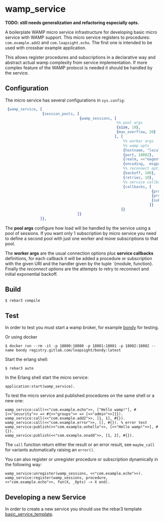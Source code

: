 # wamp_service

__TODO: still needs generalization and refactoring especially opts.__

A boilerplate WAMP micro service infrastructure for developing basic micro service with WAMP support. This micro service registers to procedures: `com.example.add2` and `com.leapsight.echo`. The first one is intended to be used with crossbar example application.

This allows register procedures and subscriptions in a declarative way and abstract actual wamp complexity from service implementation. If more complex feature of the WAMP protocol is needed it should be handled by the service.

## Configuration
The micro service has several configurations in `sys.config`:

```erlang
 {wamp_service, [
                 {session_pools, [
                                  {wamp_sessions, [
                                                   %% pool args
                                                   {size, 10},
                                                   {max_overflow, 20}
                                                  ], [
                                                      %% worker args
                                                      %% wamp opts
                                                      {hostname, "localhost"},
                                                      {port, 18082},
                                                      {realm, <<"magenta">>},
                                                      {encoding,  msgpack},
                                                      %% reconnect options
                                                      {backoff, 100},
                                                      {retries, 10},
                                                      %% service callbacks
                                                      {callbacks, [
                                                                   {procedure, <<"com.example.add2">>, {wamp_service_example, add}},
                                                                   {procedure, <<"com.example.echo">>, {wamp_service_example, echo}, [<<"admin">>]},
                                                                   {subscription, <<"com.example.onhello">>, {wamp_service_example, onhello}}
                                                                  ]}
                                                     ]}
                                 ]}
                ]},
```

The __pool args__ configure how load will be handled by the service using a pool of sessions. If you want only 1 subscription by micro service you need to define a second pool with just one worker and move subscriptions to that pool.

The __worker args__ are the usual connection options plus __service callbacks__ definitions, for each callback it will be added a procedure or subscription with the given URI and the handler given by the tuple `{module, function}. Finally the _reconnect options_ are the attempts to retry to reconnect and initial exponential backoff.

## Build

    $ rebar3 compile

## Test

In order to test you must start a wamp broker, for example [bondy](https://gitlab.com/leapsight/bondy) for testing.

Or using docker

    $ docker run --rm -it -p 18080:18080 -p 18081:18081 -p 18082:18082 --name bondy registry.gitlab.com/leapsight/bondy:latest

Start the erlang shell:

    $ rebar3 auto

In the Erlang shell start the micro service:

    application:start(wamp_service).

To test the micro service and published procedures on the same shell or a new one:

    wamp_service:call(<<"com.example.echo">>, ["Hello wamp!"], #{<<"security">> => #{<<"groups">> => [<<"admin">>]}}).
    wamp_service:call(<<"com.example.add2">>, [1, 1], #{}).
    wamp_service:call(<<"com.example.error">>, [], #{}). % error test
    wamp_service:publish(<<"com.example.onhello">>, [<<"Hello wamp!">>], #{}).
    wamp_service:publish(<<"com.example.onadd">>, [1, 2], #{}).

The `call` function return either the result or an error result, see `maybe_call` for variants
automatically raising an `error()`.

You can also register or unregister procedure or subscription dynamically in the following way:

    wamp_service:unregister(wamp_sessions, <<"com.example.echo">>).
    wamp_service:register(wamp_sessions, procedure, <<"com.example.echo">>, fun(X, _Opts) -> X end).

## Developing a new Service

In order to create a new service you should use the rebar3 template [basic_service_template](https://gitlab.com/leapsight-lojack/basic_service_template).
